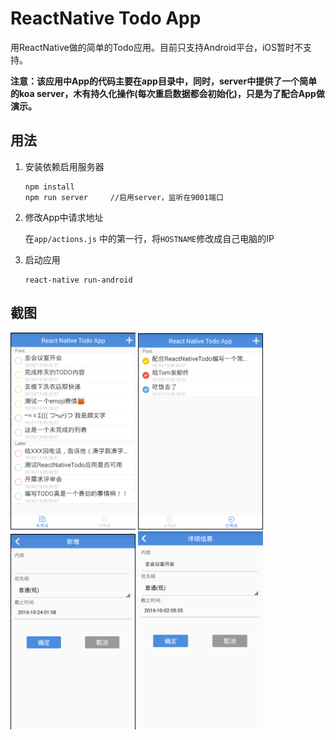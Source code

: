# ReactNative Todo App

用ReactNative做的简单的Todo应用。目前只支持Android平台，iOS暂时不支持。


**注意：该应用中App的代码主要在app目录中，同时，server中提供了一个简单的koa server，木有持久化操作(每次重启数据都会初始化)，只是为了配合App做演示。**


## 用法

1. 安装依赖启用服务器

	```
	npm install
	npm run server     //启用server，监听在9001端口
	```

2. 修改App中请求地址

	在`app/actions.js` 中的第一行，将`HOSTNAME`修改成自己电脑的IP

3. 启动应用

	```
	react-native run-android
	```


## 截图

<img width="200" src="./images/undone.png"/>
<img width="200" src="./images/done.png"/>

<img width="200" src="./images/add.png"/>
<img width="200" src="./images/edit.png"/>

